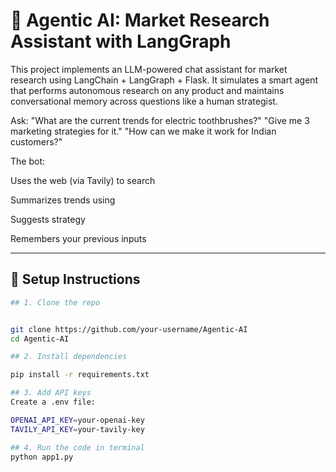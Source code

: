 # 🧠 Agentic AI: Market Research Assistant with LangGraph

This project implements an LLM-powered chat assistant for market research using LangChain + LangGraph + Flask. It simulates a smart agent that performs autonomous research on any product and maintains conversational memory across questions like a human strategist.

Ask:
"What are the current trends for electric toothbrushes?"
"Give me 3 marketing strategies for it."
"How can we make it work for Indian customers?"

The bot:

Uses the web (via Tavily) to search

Summarizes trends using 

Suggests strategy

Remembers your previous inputs

---


## 🚀 Setup Instructions
```bash
## 1. Clone the repo


git clone https://github.com/your-username/Agentic-AI
cd Agentic-AI

## 2. Install dependencies

pip install -r requirements.txt

## 3. Add API keys
Create a .env file:

OPENAI_API_KEY=your-openai-key
TAVILY_API_KEY=your-tavily-key

## 4. Run the code in terminal
python app1.py








